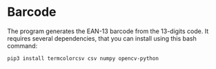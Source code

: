 # Barcode
The program generates the EAN-13 barcode from the 13-digits code.
It requires several dependencies, that you can install using this bash command:
```bash
pip3 install termcolorcsv csv numpy opencv-python
```